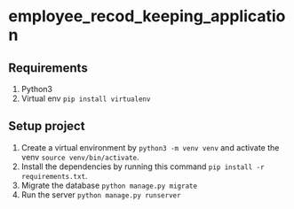 # employee_recod_keeping_application

## Requirements

1. Python3
2. Virtual env `pip install virtualenv`

## Setup project

1. Create a virtual environment by `python3 -m venv venv` and activate the venv `source venv/bin/activate`.
2. Install the dependencies by running this command `pip install -r requirements.txt`.
3. Migrate the database `python manage.py migrate`
4. Run the server `python manage.py runserver`

